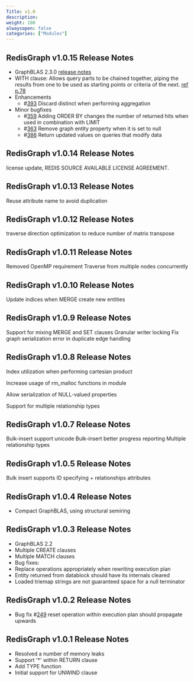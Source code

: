 ```yaml
---
Title: v1.0
description:
weight: 100
alwaysopen: false
categories: ["Modules"]
---
```

## RedisGraph v1.0.15 Release Notes

- GraphBLAS 2.3.0 [release notes](https://github.com/RedisLabsModules/RedisGraph/pull/390#issuecomment-470620353)
- WITH clause: Allows query parts to be chained together, piping the results from one to be used as starting points or criteria of the next. [ref p.78](https://s3.amazonaws.com/artifacts.opencypher.org/openCypher9.pdf)
- Enhancements
    - #[393](https://github.com/RedisGraph/RedisGraph/issues/393) Discard distinct when performing aggregation
- Minor bugfixes
    - #[359](https://github.com/RedisGraph/RedisGraph/issues/359) Adding ORDER BY changes the number of returned hits when used in combination with LIMIT
    - #[363](https://github.com/RedisGraph/RedisGraph/issues/363) Remove graph entity property when it is set to null
    - #[386](https://github.com/RedisGraph/RedisGraph/issues/386) Return updated values on queries that modify data

## RedisGraph v1.0.14 Release Notes

license update, REDIS SOURCE AVAILABLE LICENSE AGREEMENT.

## RedisGraph v1.0.13 Release Notes

Reuse attribute name to avoid duplication

## RedisGraph v1.0.12 Release Notes

traverse direction optimization to reduce number of matrix transpose

## RedisGraph v1.0.11 Release Notes

Removed OpenMP requirement
Traverse from multiple nodes concurrently

## RedisGraph v1.0.10 Release Notes

Update indices when MERGE create new entities

## RedisGraph v1.0.9 Release Notes

Support for mixing MERGE and SET clauses
Granular writer locking
Fix graph serialization error in duplicate edge handling

## RedisGraph v1.0.8 Release Notes

Index utilization when performing cartesian product

Increase usage of rm_malloc functions in module

Allow serialization of NULL-valued properties

Support for multiple relationship types

## RedisGraph v1.0.7 Release Notes

Bulk-insert support unicode
Bulk-insert better progress reporting
Multiple relationship types

## RedisGraph v1.0.5 Release Notes

Bulk insert supports ID specifying + relationships attributes

## RedisGraph v1.0.4 Release Notes

- Compact GraphBLAS, using structural semiring

## RedisGraph v1.0.3 Release Notes

- GraphBLAS 2.2
- Multiple CREATE clauses
- Multiple MATCH clauses
- Bug fixes:
- Replace operations appropriately when rewriting execution plan
- Entity returned from datablock should have its internals cleared
- Loaded triemap strings are not guaranteed space for a null terminator

## RedisGraph v1.0.2 Release Notes

- Bug fix #[249](https://github.com/RedisGraph/RedisGraph/issues/249) reset operation within execution plan should propagate upwards

## RedisGraph v1.0.1 Release Notes

- Resolved a number of memory leaks
- Support '*' within RETURN clause
- Add TYPE function
- Initial support for UNWIND clause
